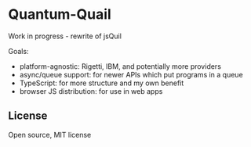 # Quantum-Quail

Work in progress - rewrite of jsQuil

Goals:
- platform-agnostic: Rigetti, IBM, and potentially more providers
- async/queue support: for newer APIs which put programs in a queue
- TypeScript: for more structure and my own benefit
- browser JS distribution: for use in web apps

## License

Open source, MIT license
